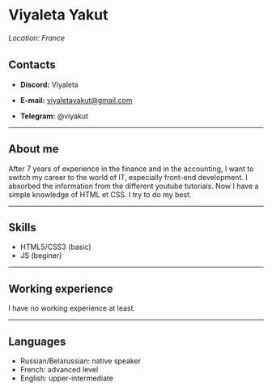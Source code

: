 # Viyaleta Yakut 

###### Location: France


## Contacts

+ **Discord:** Viyaleta

+ **E-mail:** viyaletayakut@gmail.com

+ **Telegram:** @viyakut

***
## About me

After 7 years of experience in the finance and in the accounting, I want to switch my career to the world of IT, especially front-end development.
I absorbed the information from the different youtube tutorials. Now I have a simple knowledge of HTML et CSS. I try to do my best.

***
## Skills

+ HTML5/CSS3 (basic)
+ JS (beginer)


***

## Working experience

I have no working experience at least.

***

## Languages

+ Russian/Belarussian: native speaker
+ French: advanced level
+ English: upper-intermediate
